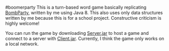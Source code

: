 #boomerparty
This is a turn-based word game basically replicating 
[BombParty](http://bombparty.sparklinlabs.com/), written by me using
 Java 8. This also uses only data structures written by me because 
 this is for a school project. Constructive criticism is highly welcome!

You can run the game by downloading [Server.jar](jar/Server.jar) to 
host a game and connect to a server with [Client.jar](jar/Client.jar). 
Currently, I think the game only works on a local network.

